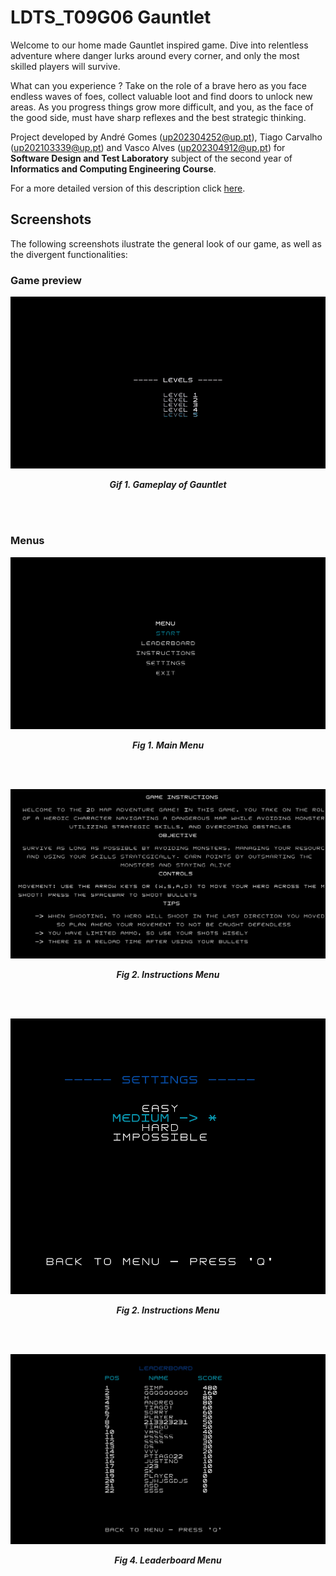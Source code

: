 # LDTS_T09G06 Gauntlet

Welcome to our home made Gauntlet inspired game. Dive into relentless adventure where danger lurks around every corner, and only the most skilled players will survive.

What can you experience ? Take on the role of a brave hero as you face endless waves of foes, collect valuable loot and find doors to unlock new areas. As you progress things grow more difficult, and you, as the face of the good side, must have sharp reflexes and the best strategic thinking.

Project developed by André Gomes (up202304252@up.pt), Tiago Carvalho (up202103339@up.pt) and Vasco Alves (up202304912@up.pt) for **Software Design and Test Laboratory** subject of the second year of **Informatics and Computing Engineering Course**.

For a more detailed version of this description click [here](./docs/README.md).

## Screenshots

The following screenshots ilustrate the general look of our game, as well as the divergent functionalities:

### Game preview

<p align="center" justify="center">
  <img src="docs/gifs/gameplay.gif"/>
</p>
<p align="center">
  <b><i>Gif 1. Gameplay of Gauntlet</i></b>
</p>
<br>
<br />


### Menus

<p align="center" justify="center">
  <img src="docs/images/mainMenu.png"/>
</p>
<p align="center">
  <b><i>Fig 1. Main Menu </i></b>
</p>  

<br>
<br />

<p align="center" justify="center">
  <img src="docs/images/instructions.png"/>
</p>
<p align="center">
  <b><i>Fig 2. Instructions Menu </i></b>  
</p>  

<br>
<br />

<p align="center" justify="center">
  <img src="docs/images/settings.png"/>
</p>
<p align="center">
  <b><i>Fig 2. Instructions Menu </i></b>  
</p>  

<br>
<br />

<p align="center" justify="center">
  <img src="docs/images/Leaderboard.png"/>
</p>
<p align="center">
  <b><i>Fig 4. Leaderboard Menu </i></b>
</p>

<br>
<br />





